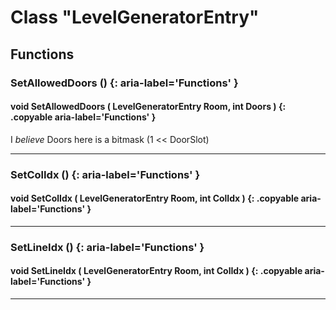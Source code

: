 # Class "LevelGeneratorEntry"

## Functions
### SetAllowedDoors () {: aria-label='Functions' }
#### void SetAllowedDoors ( LevelGeneratorEntry Room, int Doors ) {: .copyable aria-label='Functions' }
I *believe* Doors here is a bitmask (1 << DoorSlot)
___
### SetColIdx () {: aria-label='Functions' }
#### void SetColIdx ( LevelGeneratorEntry Room, int ColIdx ) {: .copyable aria-label='Functions' }

___
### SetLineIdx () {: aria-label='Functions' }
#### void SetLineIdx ( LevelGeneratorEntry Room, int ColIdx ) {: .copyable aria-label='Functions' }

___